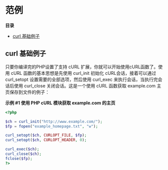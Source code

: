范例
====

**目录**

-   [curl 基础例子](/curl/examples.html#curl%20基础例子)

curl 基础例子
-------------

只要你编译完的PHP设置了支持 cURL 扩展，你就可以开始使用cURL函数了。使用
cURL 函数的基本思想是先使用 <span class="function">curl\_init</span>
初始化 cURL会话，接着可以通过 <span class="function">curl\_setopt</span>
设置需要的全部选项，然后使用 <span class="function">curl\_exec</span>
来执行会话，当执行完会话后使用 <span class="function">curl\_close</span>
关闭会话。这是一个使用 cURL 函数获取 example.com 主页保存到文件的例子：

**示例 \#1 使用 PHP cURL 模块获取 example.com 的主页**

``` php
<?php

$ch = curl_init("http://www.example.com/");
$fp = fopen("example_homepage.txt", "w");

curl_setopt($ch, CURLOPT_FILE, $fp);
curl_setopt($ch, CURLOPT_HEADER, 0);

curl_exec($ch);
curl_close($ch);
fclose($fp);
?>
```
